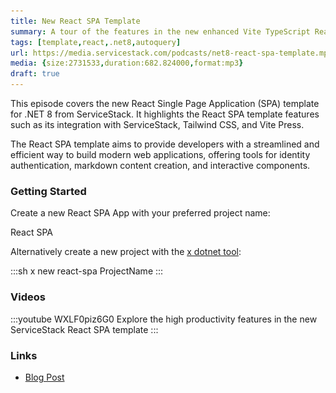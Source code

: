 ```yaml
---
title: New React SPA Template
summary: A tour of the features in the new enhanced Vite TypeScript React SPA template for .NET 8
tags: [template,react,.net8,autoquery]
url: https://media.servicestack.com/podcasts/net8-react-spa-template.mp3
media: {size:2731533,duration:682.824000,format:mp3}
draft: true
---
```


This episode covers the new React Single Page Application (SPA) template for .NET 8 from ServiceStack. 
It highlights the React SPA template features such as its integration with ServiceStack, 
Tailwind CSS, and Vite Press. 

The React SPA template aims to provide developers with a streamlined and efficient way to build 
modern web applications, offering tools for identity authentication, markdown content creation, 
and interactive components.

### Getting Started

Create a new React SPA App with your preferred project name:

<project-creator v-slot="x">
    <project-template :name="x.text" repo="NetCoreTemplates/react-spa" :tags="['vite','auth']">
        <div class="mb-3 text-xl font-medium text-gray-700 dark:text-gray-200">React SPA</div>
        <template #icon>
            <img class='w-12 h-12' src="/img/svgs/react.svg">
        </template>
    </project-template>
</project-creator>

Alternatively create a new project with the [x dotnet tool](https://docs.servicestack.net/dotnet-new):

:::sh
x new react-spa ProjectName
:::

### Videos

:::youtube WXLF0piz6G0
Explore the high productivity features in the new ServiceStack React SPA template
:::

### Links

- [Blog Post](/posts/net8-react-spa-template)